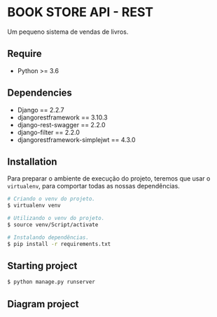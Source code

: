 # BOOK STORE API - REST

Um pequeno sistema de vendas de livros.

## Require
 * Python >= 3.6

## Dependencies

* Django == 2.2.7
* djangorestframework == 3.10.3
* django-rest-swagger == 2.2.0
* django-filter == 2.2.0
* djangorestframework-simplejwt == 4.3.0

## Installation

Para preparar o ambiente de execução do projeto, teremos que usar o ```virtualenv```, para comportar todas as nossas dependências.

``` bash
# Criando o venv do projeto.
$ virtualenv venv

# Utilizando o venv do projeto.
$ source venv/Script/activate

# Instalando dependências.
$ pip install -r requirements.txt
```

## Starting project

``` bash
$ python manage.py runserver
```

## Diagram project




  



